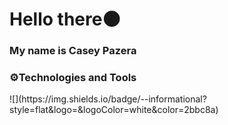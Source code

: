 <h1> Hello there🌑</h1>
<h3>My name is Casey Pazera</h3>
<!-- [![Top Langs](https://github-readme-stats.vercel.app/api/top-langs/?username=ParkourPunk)](https://github.com/anuraghazra/github-readme-stats) -->
<h3>⚙️Technologies and Tools</h3>
![](https://img.shields.io/badge/<WORD_ON_LEFT>-<WORD_ON_RIGHT>-informational?style=flat&logo=<LOGO_NAME>&logoColor=white&color=2bbc8a)

